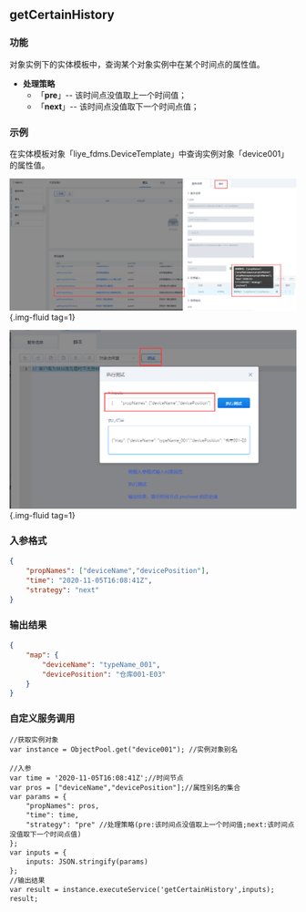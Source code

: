 ## **getCertainHistory**

### **功能**

对象实例下的实体模板中，查询某个对象实例中在某个时间点的属性值。

- **处理策略**
  - 「**pre**」-- 该时间点没值取上一个时间值；
  - 「**next**」-- 该时间点没值取下一个时间点值；

### **示例**

在实体模板对象「liye_fdms.DeviceTemplate」中查询实例对象「device001」的属性值。

![getCertainHistory](../assets/img/getCertainHistory-service.png "getCertainHistory"){.img-fluid tag=1}

![getCertainHistory-debug](../assets/img/getCertainHistory-service-debug.png "getCertainHistory-debug"){.img-fluid tag=1}

### **入参格式**

```JSON
{
	"propNames": ["deviceName","devicePosition"],
	"time": "2020-11-05T16:08:41Z",
	"strategy": "next"
}
```

### **输出结果**

```JSON
{
	"map": {
		"deviceName": "typeName_001",
		"devicePosition": "仓库001-E03"
	}
}
```

### **自定义服务调用**

```JS
//获取实例对象
var instance = ObjectPool.get("device001"); //实例对象别名

//入参
var time = '2020-11-05T16:08:41Z';//时间节点
var pros = ["deviceName","devicePosition"];//属性别名的集合
var params = {
    "propNames": pros,
    "time": time,
    "strategy": "pre" //处理策略(pre:该时间点没值取上一个时间值;next:该时间点没值取下一个时间点值)
};
var inputs = {
    inputs: JSON.stringify(params)
};
//输出结果
var result = instance.executeService('getCertainHistory',inputs);
result;
```